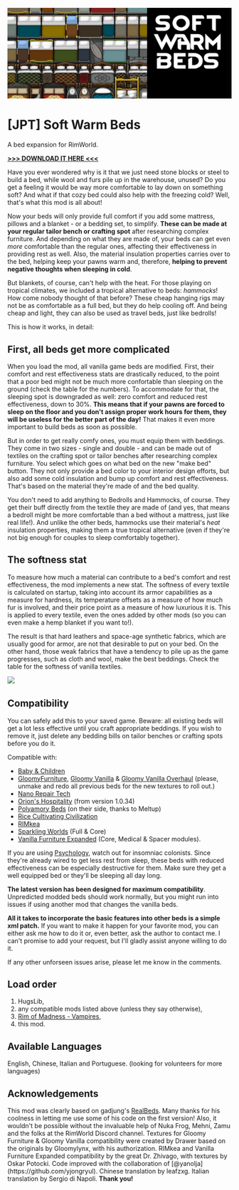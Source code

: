 ![Preview](About/Preview.png)

# [JPT] Soft Warm Beds
A bed expansion for RimWorld.

[**>>> DOWNLOAD IT HERE <<<**](https://github.com/jptrrs/SoftWarmBeds/releases/latest)

Have you ever wondered why is it that we just need stone blocks or steel to build a bed, while wool and furs pile up in the warehouse, unused? Do you get a feeling it would be way more comfortable to lay down on something soft? And what if that cozy bed could also help with the freezing cold? Well, that's what this mod is all about!

Now your beds will only provide full comfort if you add some mattress, pillows and a blanket - or a bedding set, to simplify. <b>These can be made at your regular tailor bench or crafting spot</b> after researching complex furniture. And depending on what they are made of, your beds can get even <i>more</i> comfortable than the regular ones, affecting their effectiveness in providing rest as well. Also, the material insulation properties carries over to the bed, helping keep your pawns warm and, therefore, <b>helping to prevent negative thoughts when sleeping in cold</b>.

But blankets, of course, can't help with the heat. For those playing on tropical climates, we included a tropical alternative to beds: <i>hammocks</i>! How come nobody thought of that before? These cheap hanging rigs may not be as comfortable as a full bed, but they do help cooling off. And being cheap and light, they can also be used as travel beds, just like bedrolls!

This is how it works, in detail:

<h2>First, all beds get more complicated</h2>

When you load the mod, all vanilla game beds are modified. First, their comfort and rest effectiveness stats are drastically reduced, to the point that a poor bed might not be much more confortable than sleeping on the ground (check the table for the numbers). To accommodate for that, the sleeping spot is downgraded as well: zero comfort and reduced rest effectiveness, down to 30%. <b>This means that if your pawns are forced to sleep on the floor and you don't assign proper work hours for them, they will be useless for the better part of the day!</b> That makes it even more important to build beds as soon as possible.

But in order to get really comfy ones, you must equip them with beddings. They come in two sizes - single and double - and can be made out of textiles on the crafting spot or tailor benches after researching complex furniture. You select which goes on what bed on the new "make bed" button. They not only provide a bed color to your interior design efforts, but also add some cold insulation and bump up comfort and rest effectiveness. That's based on the material they're made of and the bed quality.

You don't need to add anything to Bedrolls and Hammocks, of course. They get their buff directly from the textile they are made of (and yes, that means a bedroll might be more comfortable than a bed without a mattress, just like real life!). And unlike the other beds, hammocks use their material's <i>heat</i> insulation properties, making them a true tropical alternative (even if they're not big enough for couples to sleep comfortably together).

<h2>The softness stat</h2>
To measure how much a material can contribute to a bed's comfort and rest effectiveness, the mod implements a new stat. The softness of every textile is calculated on startup, taking into account its armor capabilities as a measure for hardness, its temperature offsets as a measure of how much fur is involved, and their price point as a measure of how luxurious it is. This is applied to every textile, even the ones added by other mods (so you can even make a hemp blanket if you want to!).

The result is that hard leathers and space-age synthetic fabrics, which are usually good for armor, are not that desirable to put on your bed. On the other hand, those weak fabrics that have a tendency to pile up as the game progresses, such as cloth and wool, make the best beddings. Check the table for the softness of vanilla textiles.

<a href="http://ko-fi.com/jptrrs"><img src="https://i.imgur.com/EEgQ2Ss.png" /></a>

<h2>Compatibility</h2>
You can safely add this to your saved game. Beware: all existing beds will get a lot less effective until you craft appropriate beddings. If you wish to remove it, just delete any bedding bills on tailor benches or crafting spots before you do it.

Compatible with:
<ul>
<li><a href="https://steamcommunity.com/sharedfiles/filedetails/?id=1641239442">Baby & Children</a>
</li><li><a href="https://steamcommunity.com/sharedfiles/filedetails/?id=1558635181">GloomyFurniture</a>, <a href="https://steamcommunity.com/sharedfiles/filedetails/?id=1697864590">Gloomy Vanilla</a> & <a href="https://steamcommunity.com/sharedfiles/filedetails/?id=1883678698">Gloomy Vanilla Overhaul</a> (please, unmake and redo all previous beds for the new textures to roll out.)
</li><li><a href="https://steamcommunity.com/sharedfiles/filedetails/?id=1447372624">Nano Repair Tech</a>
</li><li><a href="https://steamcommunity.com/sharedfiles/filedetails/?id=753498552">Orion's Hospitality</a> (from version 1.0.34)
</li><li><a href="https://steamcommunity.com/sharedfiles/filedetails/?id=2008138191">Polyamory Beds</a> (on their side, thanks to Meltup)
</li><li><a href="https://steamcommunity.com/sharedfiles/filedetails/?id=1610302046">Rice Cultivating Civilization</a>
</li><li><a href="https://steamcommunity.com/sharedfiles/filedetails/?id=769201959">RIMkea</a> 
</li><li><a href="https://steamcommunity.com/sharedfiles/filedetails/?id=1123043922">Sparkling Worlds</a> (Full & Core) 
</li><li><a href="https://steamcommunity.com/sharedfiles/filedetails/?id=1718190143">Vanilla Furniture Expanded</a> (Core, Medical & Spacer modules).
</li></ul>

If you are using <a href="https://steamcommunity.com/sharedfiles/filedetails/?id=1552507180">Psychology</a>, watch out for insomniac colonists. Since they're already wired to get less rest from sleep, these beds with reduced effectiveness can be especially destructive for them. Make sure they get a well equipped bed or they'll be sleeping all day long.

<b>The latest version has been designed for maximum compatibility</b>. Unpredicted modded beds should work normally, but you might run into issues if using another mod that changes the vanilla beds.

<b>All it takes to incorporate the basic features into other beds is a simple xml patch.</b> If you want to make it happen for your favorite mod, you can either ask me how to do it or, even better, ask the author to contact me. I can't promise to add your request, but I'll gladly assist anyone willing to do it.

If any other unforseen issues arise, please let me know in the comments.

<h2>Load order</h2>
<ol>
<li>HugsLib,
</li><li>any compatible mods listed above (unless they say otherwise),
</li><li><a href="https://steamcommunity.com/sharedfiles/filedetails/?id=1187010034">Rim of Madness - Vampires</a>,
</li><li>this mod.
</li></ol>

## Available Languages
English, Chinese, Italian and Portuguese.
(looking for volunteers for more languages) 

<h2>Acknowledgements</h2>
This mod was clearly based on gadjung's <a href="https://steamcommunity.com/sharedfiles/filedetails/?id=1416581883">RealBeds</a>. Many thanks for his coolness in letting me use some of his code on the first version! Also, it wouldn't be possible without the invaluable help of Nuka Frog, Mehni, Zamu and the folks at the RimWorld Discord channel.
Textures for Gloomy Furniture & Gloomy Vanilla compatibility were created by Drawer based on the originals by Gloomylynx, with his authorization. RIMkea and Vanilla Furniture Expanded compatibility by the great Dr. Zhivago, with textures by Oskar Potocki.
Code improved with the collaboration of [@yanolja](https://github.com/yjongryul).
Chinese translation by leafzxg. Italian translation by Sergio di Napoli.
<b>Thank you!</b>

